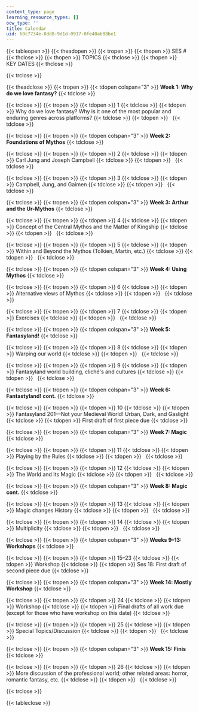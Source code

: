 ```yaml
---
content_type: page
learning_resource_types: []
ocw_type: ''
title: Calendar
uid: 60c7734e-8dd8-9d1d-0917-0fe40ab08be1
---
```


{{< tableopen >}}
{{< theadopen >}}
{{< tropen >}}
{{< thopen >}}
SES #
{{< thclose >}}
{{< thopen >}}
TOPICS
{{< thclose >}}
{{< thopen >}}
KEY DATES
{{< thclose >}}

{{< trclose >}}

{{< theadclose >}}
{{< tropen >}}
{{< tdopen colspan="3" >}}
**Week 1: Why do we love fantasy?**
{{< tdclose >}}

{{< trclose >}}
{{< tropen >}}
{{< tdopen >}}
1
{{< tdclose >}}
{{< tdopen >}}
Why do we love fantasy? Why is it one of the most popular and enduring genres across platforms?
{{< tdclose >}}
{{< tdopen >}}
 
{{< tdclose >}}

{{< trclose >}}
{{< tropen >}}
{{< tdopen colspan="3" >}}
**Week 2: Foundations of Mythos**
{{< tdclose >}}

{{< trclose >}}
{{< tropen >}}
{{< tdopen >}}
2
{{< tdclose >}}
{{< tdopen >}}
Carl Jung and Joseph Campbell
{{< tdclose >}}
{{< tdopen >}}
 
{{< tdclose >}}

{{< trclose >}}
{{< tropen >}}
{{< tdopen >}}
3
{{< tdclose >}}
{{< tdopen >}}
Campbell, Jung, and Gaimen
{{< tdclose >}}
{{< tdopen >}}
 
{{< tdclose >}}

{{< trclose >}}
{{< tropen >}}
{{< tdopen colspan="3" >}}
**Week 3: Arthur and the Ur-Mythos**
{{< tdclose >}}

{{< trclose >}}
{{< tropen >}}
{{< tdopen >}}
4
{{< tdclose >}}
{{< tdopen >}}
Concept of the Central Mythos and the Matter of Kingship
{{< tdclose >}}
{{< tdopen >}}
 
{{< tdclose >}}

{{< trclose >}}
{{< tropen >}}
{{< tdopen >}}
5
{{< tdclose >}}
{{< tdopen >}}
Within and Beyond the Mythos (Tolkien, Martin, etc.)
{{< tdclose >}}
{{< tdopen >}}
 
{{< tdclose >}}

{{< trclose >}}
{{< tropen >}}
{{< tdopen colspan="3" >}}
**Week 4: Using Mythos**
{{< tdclose >}}

{{< trclose >}}
{{< tropen >}}
{{< tdopen >}}
6
{{< tdclose >}}
{{< tdopen >}}
Alternative views of Mythos
{{< tdclose >}}
{{< tdopen >}}
 
{{< tdclose >}}

{{< trclose >}}
{{< tropen >}}
{{< tdopen >}}
7
{{< tdclose >}}
{{< tdopen >}}
Exercises
{{< tdclose >}}
{{< tdopen >}}
 
{{< tdclose >}}

{{< trclose >}}
{{< tropen >}}
{{< tdopen colspan="3" >}}
**Week 5: Fantasyland!**
{{< tdclose >}}

{{< trclose >}}
{{< tropen >}}
{{< tdopen >}}
8
{{< tdclose >}}
{{< tdopen >}}
Warping our world
{{< tdclose >}}
{{< tdopen >}}
 
{{< tdclose >}}

{{< trclose >}}
{{< tropen >}}
{{< tdopen >}}
9
{{< tdclose >}}
{{< tdopen >}}
Fantasyland world building, cliché's and cultures
{{< tdclose >}}
{{< tdopen >}}
 
{{< tdclose >}}

{{< trclose >}}
{{< tropen >}}
{{< tdopen colspan="3" >}}
**Week 6: Fantastyland! cont.**
{{< tdclose >}}

{{< trclose >}}
{{< tropen >}}
{{< tdopen >}}
10
{{< tdclose >}}
{{< tdopen >}}
Fantasyland 201—Not your Medieval World! Urban, Dark, and Gaslight
{{< tdclose >}}
{{< tdopen >}}
First draft of first piece due
{{< tdclose >}}

{{< trclose >}}
{{< tropen >}}
{{< tdopen colspan="3" >}}
**Week 7: Magic**
{{< tdclose >}}

{{< trclose >}}
{{< tropen >}}
{{< tdopen >}}
11
{{< tdclose >}}
{{< tdopen >}}
Playing by the Rules
{{< tdclose >}}
{{< tdopen >}}
 
{{< tdclose >}}

{{< trclose >}}
{{< tropen >}}
{{< tdopen >}}
12
{{< tdclose >}}
{{< tdopen >}}
The World and Its Magic
{{< tdclose >}}
{{< tdopen >}}
 
{{< tdclose >}}

{{< trclose >}}
{{< tropen >}}
{{< tdopen colspan="3" >}}
**Week 8: Magic cont.**
{{< tdclose >}}

{{< trclose >}}
{{< tropen >}}
{{< tdopen >}}
13
{{< tdclose >}}
{{< tdopen >}}
Magic changes History
{{< tdclose >}}
{{< tdopen >}}
 
{{< tdclose >}}

{{< trclose >}}
{{< tropen >}}
{{< tdopen >}}
14
{{< tdclose >}}
{{< tdopen >}}
Multiplicity
{{< tdclose >}}
{{< tdopen >}}
 
{{< tdclose >}}

{{< trclose >}}
{{< tropen >}}
{{< tdopen colspan="3" >}}
**Weeks 9–13: Workshops**
{{< tdclose >}}

{{< trclose >}}
{{< tropen >}}
{{< tdopen >}}
15–23
{{< tdclose >}}
{{< tdopen >}}
Workshop
{{< tdclose >}}
{{< tdopen >}}
Ses 18: First draft of second piece due
{{< tdclose >}}

{{< trclose >}}
{{< tropen >}}
{{< tdopen colspan="3" >}}
**Week 14: Mostly Workshop**
{{< tdclose >}}

{{< trclose >}}
{{< tropen >}}
{{< tdopen >}}
24
{{< tdclose >}}
{{< tdopen >}}
Workshop
{{< tdclose >}}
{{< tdopen >}}
Final drafts of all work due (except for those who have workshop on this date)
{{< tdclose >}}

{{< trclose >}}
{{< tropen >}}
{{< tdopen >}}
25
{{< tdclose >}}
{{< tdopen >}}
Special Topics/Discussion
{{< tdclose >}}
{{< tdopen >}}
 
{{< tdclose >}}

{{< trclose >}}
{{< tropen >}}
{{< tdopen colspan="3" >}}
**Week 15: Finis**
{{< tdclose >}}

{{< trclose >}}
{{< tropen >}}
{{< tdopen >}}
26
{{< tdclose >}}
{{< tdopen >}}
More discussion of the professional world; other related areas: horror, romantic fantasy, etc.
{{< tdclose >}}
{{< tdopen >}}
 
{{< tdclose >}}

{{< trclose >}}

{{< tableclose >}}